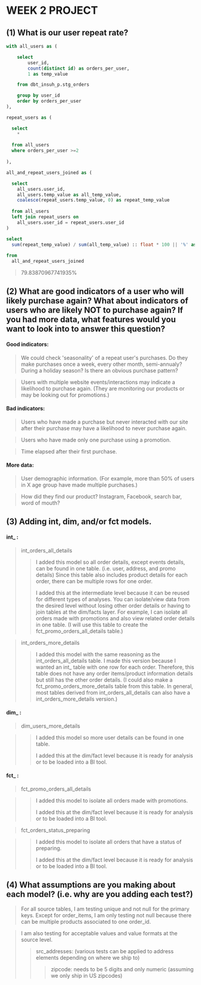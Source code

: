 # WEEK 2 PROJECT

## (1) What is our user repeat rate?

```sql
with all_users as (

    select 
        user_id,
        count(distinct id) as orders_per_user,
        1 as temp_value

    from dbt_insuh_p.stg_orders

    group by user_id
    order by orders_per_user
),

repeat_users as (

  select 
    *
    
  from all_users
  where orders_per_user >=2
  
),

all_and_repeat_users_joined as (

  select 
    all_users.user_id,
    all_users.temp_value as all_temp_value,
    coalesce(repeat_users.temp_value, 0) as repeat_temp_value
    
  from all_users
  left join repeat_users on
    all_users.user_id = repeat_users.user_id
)

select 
  sum(repeat_temp_value) / sum(all_temp_value) :: float * 100 || '%' as repeat_rate
  
from
  all_and_repeat_users_joined
```
> 79.83870967741935%

## (2) What are good indicators of a user who will likely purchase again? What about indicators of users who are likely NOT to purchase again? If you had more data, what features would you want to look into to answer this question?

#### Good indicators:
> We could check 'seasonality' of a repeat user's purchases. Do they make purchases once a week, every other month, semi-annualy? During a holiday season? Is there an obvious purchase pattern? 

> Users with multiple website events/interactions may indicate a likelihood to purchase again. (They are monitoring our products or may be looking out for promotions.)

#### Bad indicators:
> Users who have made a purchase but never interacted with our site after their purchase may have a likelihood to never purchase again.

> Users who have made only one purchase using a promotion.

> Time elapsed after their first purchase.

#### More data:
> User demographic information. (For example, more than 50% of users in X age group have made multiple purchases.)

> How did they find our product? Instagram, Facebook, search bar, word of mouth?


## (3) Adding int, dim, and/or fct models.

#### int_ :
> int_orders_all_details
>> I added this model so all order details, except events details, can be found in one table. (i.e. user, address, and promo details) Since this table also includes product details for each order, there can be multiple rows for one order.
>>
>> I added this at the intermediate level because it can be reused for different types of analyses. You can isolate/view data from the desired level without losing other order details or having to join tables at the dim/facts layer. For example, I can isolate all orders made with promotions and also view related order details in one table. (I will use this table to create the fct_promo_orders_all_details table.)

> int_orders_more_details
>> I added this model with the same reasoning as the int_orders_all_details table. I made this version because I wanted an int_ table with one row for each order. Therefore, this table does not have any order items/product information details but still has the other order details. (I could also make a fct_promo_orders_more_details table from this table. In general, most tables derived from int_orders_all_details can also have a int_orders_more_details version.)

#### dim_ :
> dim_users_more_details

>> I added this model so more user details can be found in one table. 
>>
>> I added this at the dim/fact level because it is ready for analysis or to be loaded into a BI tool.

#### fct_ :
> fct_promo_orders_all_details

>> I added this model to isolate all orders made with promotions.
>>
>> I added this at the dim/fact level because it is ready for analysis or to be loaded into a BI tool.

> fct_orders_status_preparing

>> I added this model to isolate all orders that have a status of preparing.
>>
>> I added this at the dim/fact level because it is ready for analysis or to be loaded into a BI tool.

## (4) What assumptions are you making about each model? (i.e. why are you adding each test?)

> For all source tables, I am testing unique and not null for the primary keys. Except for order_items, I am only testing not null because there can be multiple products associated to one order_id.

> I am also testing for acceptable values and value formats at the source level. 
>> src_addresses: (various tests can be applied to address elements depending on where we ship to)
>>> zipcode: needs to be 5 digits and only numeric (assuming we only ship in US zipcodes)
